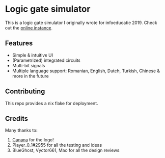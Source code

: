 # Logic gate simulator

This is a logic gate simulator I originally wrote for infoeducatie 2019. Check out the [online instance](https://erratic-gate.moonythm.dev/).

## Features

- Simple & intuitive UI
- (Parametrized) integrated circuits
- Multi-bit signals
- Multiple language support: Romanian, English, Dutch, Turkish, Chinese & more in the future

## Contributing

This repo provides a nix flake for deployment.

## Credits

Many thanks to:

1. [Canana](http://canana.xyz/) for the logo!
2. Player_0_1#2955 for all the testing and ideas
3. BlueGhost, Vyctor661, Mao for all the design reviews
